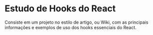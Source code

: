 # Estudo de Hooks do React

Consiste em um projeto no estilo de artigo, ou Wiki, com as principais informações e exemplos de uso dos hooks essenciais do React.
